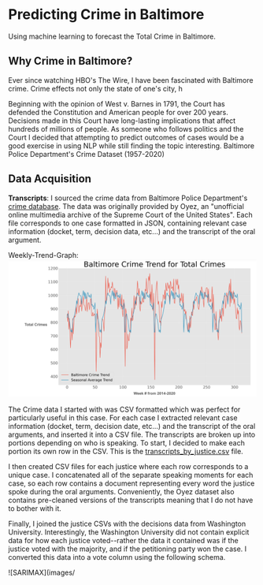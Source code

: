 # Predicting Crime in Baltimore
Using machine learning to forecast the Total Crime in Baltimore.

## Why Crime in Baltimore?
Ever since watching HBO's The Wire, I have been fascinated with Baltimore crime. Crime effects not only the state of one's city, h

Beginning with the opinion of West v. Barnes in 1791, the Court has defended the Constitution and American people for over 200 years. Decisions made in this Court have long-lasting implications that affect hundreds of millions of people. As someone who follows politics and the Court I decided that attempting to predict outcomes of cases would be a good exercise in using NLP while still finding the topic interesting. Baltimore Police Department's Crime Dataset (1957-2020)

## Data Acquisition
__Transcripts__:
    I sourced the crime data from Baltimore Police Department's [crime database](https://data.baltimorecity.gov/Public-Safety/BPD-Part-1-Victim-Based-Crime-Data/wsfq-mvij). The data was originally provided by Oyez, an "unofficial online multimedia archive of the Supreme Court of the United States". Each file corresponds to one case formatted in JSON, containing relevant case information (docket, term, decision data, etc...) and the transcript of the oral argument.

Weekly-Trend-Graph:
![Alt text](images/UpdatedWeeklyTrendGraph.png)

The Crime data I started with was CSV formatted which was perfect for particularly useful in this case. For each case I extracted relevant case information (docket, term, decision date, etc...) and the transcript of the oral arguments, and inserted it into a CSV file. The transcripts are broken up into portions depending on who is speaking. To start, I decided to make each portion its own row in the CSV. This is the [transcripts_by_justice.csv](https://github.com/rcohngru/Predicting-Supreme-Court-Outcomes/blob/master/data/transcripts_by_justice.csv) file.

I then created CSV files for each justice where each row corresponds to a unique case. I concatenated all of the separate speaking moments for each case, so each row contains a document representing every word the justice spoke during the oral arguments. Conveniently, the Oyez dataset also contains pre-cleaned versions of the transcripts meaning that I do not have to bother with it.

Finally, I joined the justice CSVs with the decisions data from Washington University. Interestingly, the Washington University did not contain explicit data for how each justice voted--rather the data it contained was if the justice voted with the majority, and if the petitioning party won the case. I converted this data into a vote column using the following schema.


![SARIMAX](images/

